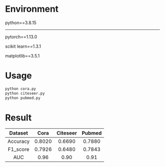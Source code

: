 # Environment
python==3.8.15
***
pytorch==1.13.0

scikit learn==1.3.1 

matplotlib==3.5.1

# Usage

```python
python cora.py
python citeseer.py
python pubmed.py
```

# Result
| Dataset | Cora | Citeseer | Pubmed |
|:-: | :-: | :-: | :-: |
|Accuracy|0.8020|0.6690|0.7880|
|F1_score|0.7926|0.6480|0.7843|
|AUC|0.96|0.90|0.91|
